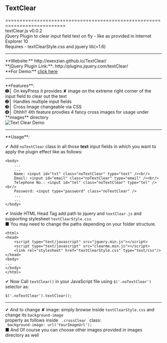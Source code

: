 ## TextClear
===========================================================================<br/>
textClear.js v0.0.2<br/>
jQuery Plugin to clear input field text on fly - like as provided in Internet Explorer 10 <br/>
Requires - textClearStyle.css and jquery lib(>1.6)

<hr size="3"/>
**Website:** http://exexzian.github.io/TextClear/ <br/>
**jQuery Plugin Link:**: http://plugins.jquery.com/textClear/ <br/>
**For Demo:** <a href="http://exexzian.github.io/TextClear/demo/TextClearDemo.html"> click here </a><br/>
<hr size="3"/>
**Features**:<br/>
➊ ▏On keyPress it provides ✘ image on the extreme right corner of the input field       to clear out the text <br/>
➋ ▏Handles multiple input fields <br/>
➌ ▏Cross Image changeable via CSS <br/>
➍ ▏Ohhh!! 4th feature provdies 4 fancy cross images for usage under **images** directory <br/>

<img src="http://s20.postimg.org/5rd0o6vtp/demo.png" title="Text Clear Demo" />

<hr size="3"/>
**Usage**:<br/>

✔ Add <code>noTextClear</code> class in all those **text** input fields in which you want to apply the plugin effect like as follows:<br/>
```
<body>
    ...
    ...
	Name: <input id="txt" class="noTextClear" type="text" /><br/>
	Email: <input id="email" class="noTextClear" type="email" /><br/>
	Telephone No.: <input id="tel" class="noTextClear" type="tel" /><br/>
	Password: <input type="password" class="noTextClear" />
    ...
    ...
</body>

```

✔ Inside HTML Head Tag add path to jquery and <code>textClear.js</code> and supporting stylesheet <code>textClearStyle.css</code>. <br/>
    ■ You may need to change the paths depending on your folder structure.
```
<html>
<head>
	<script type="text/javascript" src="jquery.min.js"></script>
	<script type="text/javascript" src="clearme.min.js"></script>
    <link rel="stylesheet" href="textClearStyle.css" type="text/css"/>
</head>
<body>
...
</body>
</html>
```
✔ Now Call <code>textClear()</code> in your JavaScript file using <code>$('.noTextClear')</code> selector as:<br/>
   <code> $('.noTextClear').textClear(); </code>

<hr>

✔ And to change ✘ image: simply browse inside <code>textClearStyle.css</code> and change its <code>background-image </code> property as follows inside <code> .crossClear </code> class: <br/>
<code> background-image: url('YourImageUrl'); </code> <br/>
 ■ And Of course you can choose other images provided in images directory as well
 






